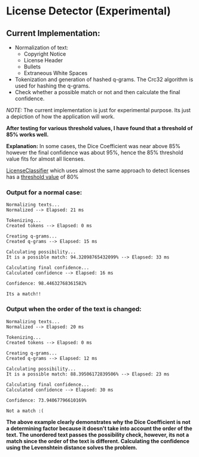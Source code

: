 # License Detector (Experimental)

## Current Implementation:

- Normalization of text:
    - Copyright Notice
    - License Header
    - Bullets
    - Extraneous White Spaces
- Tokenization and generation of hashed q-grams. The Crc32 algorithm is used for hashing the q-grams.
- Check whether a possible match or not and then calculate the final confidence.

*NOTE:* The current implementation is just for experimental purpose. Its just a depiction of how the application will work.


**After testing for various threshold values, I have found that a threshold of 85% works well.**

**Explanation:** In some cases, the Dice Coefficient was near above 85% however the final confidence was about 95%, hence the 85% threshold value fits for almost all licenses.

[LicenseClassifier](https://github.com/google/licenseclassifier/blob/bb04aff29e72e636ba260ec61150c6e15f111d7e/stringclassifier/classifier.go#L70) which uses almost the same approach to detect licenses has a [threshold value](https://github.com/google/licenseclassifier/blob/bb04aff29e72e636ba260ec61150c6e15f111d7e/stringclassifier/classifier.go#L70) of 80% 


### Output for a normal case:
```
Normalizing texts...
Normalized --> Elapsed: 21 ms

Tokenizing...
Created tokens --> Elapsed: 0 ms

Creating q-grams...
Created q-grams --> Elapsed: 15 ms

Calculating possibility...
It is a possible match: 94.32098765432099% --> Elapsed: 33 ms

Calculating final confidence...
Calculated confidence --> Elapsed: 16 ms

Confidence: 98.44632768361582%

Its a match!!
```

### Output when the order of the text is changed:
```
Normalizing texts...
Normalized --> Elapsed: 20 ms

Tokenizing...
Created tokens --> Elapsed: 0 ms

Creating q-grams...
Created q-grams --> Elapsed: 12 ms

Calculating possibility...
It is a possible match: 88.39506172839506% --> Elapsed: 23 ms

Calculating final confidence...
Calculated confidence --> Elapsed: 30 ms

Confidence: 73.94067796610169%

Not a match :(
``` 
**The above example clearly demonstrates why the Dice Coefficient is not a determining factor because it doesn't take into account the order of the text. The unordered text passes the possibility check, however, its not a match since the order of the text is different. Calculating the confidence using the Levenshtein distance solves the problem.**